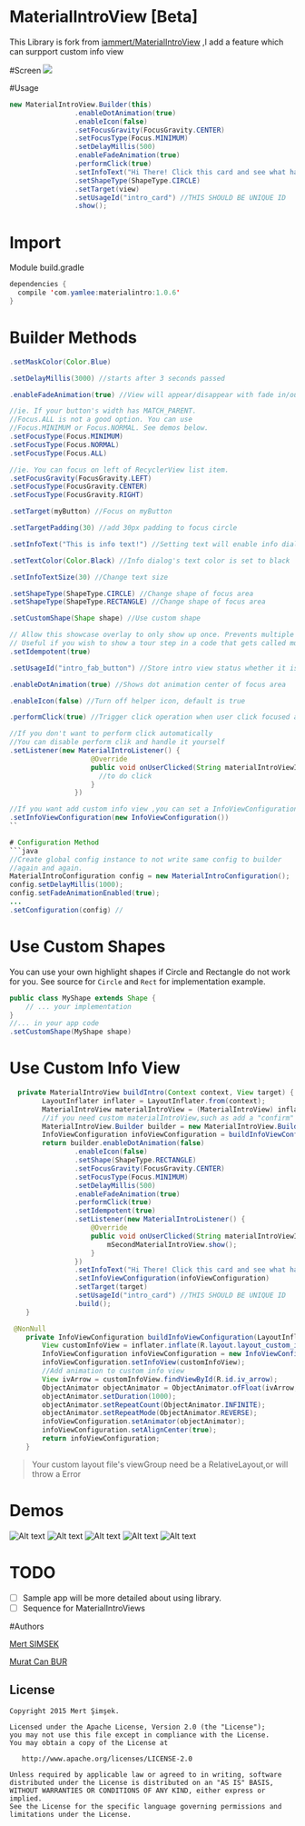 # MaterialIntroView [Beta]

This Library is fork from [iammert/MaterialIntroView](https://github.com/iammert/MaterialIntroView) ,I add a feature which can surpport custom info view

#Screen
<img src="https://raw.githubusercontent.com/iammert/MaterialIntroView/master/art/materialintroviewgif.gif"/>

#Usage
```java
new MaterialIntroView.Builder(this)
                .enableDotAnimation(true)
				.enableIcon(false)
                .setFocusGravity(FocusGravity.CENTER)
                .setFocusType(Focus.MINIMUM)
                .setDelayMillis(500)
                .enableFadeAnimation(true)
                .performClick(true)
                .setInfoText("Hi There! Click this card and see what happens.")
                .setShapeType(ShapeType.CIRCLE)
                .setTarget(view)
                .setUsageId("intro_card") //THIS SHOULD BE UNIQUE ID
                .show();
```

# Import

Module build.gradle
```java
dependencies {
  compile 'com.yamlee:materialintro:1.0.6'
}
```

# Builder Methods
```java
.setMaskColor(Color.Blue)
```

```java
.setDelayMillis(3000) //starts after 3 seconds passed
```

```java
.enableFadeAnimation(true) //View will appear/disappear with fade in/out animation
```

```java
//ie. If your button's width has MATCH_PARENT.
//Focus.ALL is not a good option. You can use
//Focus.MINIMUM or Focus.NORMAL. See demos below.
.setFocusType(Focus.MINIMUM)
.setFocusType(Focus.NORMAL)
.setFocusType(Focus.ALL)
```

```java
//ie. You can focus on left of RecyclerView list item.
.setFocusGravity(FocusGravity.LEFT)
.setFocusType(FocusGravity.CENTER)
.setFocusType(FocusGravity.RIGHT)
```

```java
.setTarget(myButton) //Focus on myButton
```

```java
.setTargetPadding(30) //add 30px padding to focus circle
```

```java
.setInfoText("This is info text!") //Setting text will enable info dialog
```

```java
.setTextColor(Color.Black) //Info dialog's text color is set to black
```

```java
.setInfoTextSize(30) //Change text size
```

```java
.setShapeType(ShapeType.CIRCLE) //Change shape of focus area
.setShapeType(ShapeType.RECTANGLE) //Change shape of focus area
```

```java
.setCustomShape(Shape shape) //Use custom shape
```

```java
// Allow this showcase overlay to only show up once. Prevents multiple screens from showing at the same time.
// Useful if you wish to show a tour step in a code that gets called multiple times
.setIdempotent(true)
```

```java
.setUsageId("intro_fab_button") //Store intro view status whether it is learnt or not
```

```java
.enableDotAnimation(true) //Shows dot animation center of focus area
```

```java
.enableIcon(false) //Turn off helper icon, default is true
```

```java
.performClick(true) //Trigger click operation when user click focused area.
```

```java
//If you don't want to perform click automatically
//You can disable perform clik and handle it yourself
.setListener(new MaterialIntroListener() {
                    @Override
                    public void onUserClicked(String materialIntroViewId) {
                      //to do click
                    }
                })
```

```java
//If you want add custom info view ,you can set a InfoViewConfiguration
.setInfoViewConfiguration(new InfoViewConfiguration())
``

# Configuration Method
```java
//Create global config instance to not write same config to builder
//again and again.
MaterialIntroConfiguration config = new MaterialIntroConfiguration();
config.setDelayMillis(1000);
config.setFadeAnimationEnabled(true);
...
.setConfiguration(config) //
```

# Use Custom Shapes
You can use your own highlight shapes if Circle and Rectangle do not work for you. See source for `Circle` and `Rect` for implementation example.

```java
public class MyShape extends Shape {
    // ... your implementation
}
//... in your app code
.setCustomShape(MyShape shape)
```

# Use Custom Info View

```java
  private MaterialIntroView buildIntro(Context context, View target) {
        LayoutInflater inflater = LayoutInflater.from(context);
        MaterialIntroView materialIntroView = (MaterialIntroView) inflater.inflate(R.layout.layout_custom_material_intro_view, null);
        //if you need custom materialIntroView,such as add a "confirm" button ,you can pass a inflate materialIntroView to it's builder constructor
        MaterialIntroView.Builder builder = new MaterialIntroView.Builder(materialIntroView);
        InfoViewConfiguration infoViewConfiguration = buildInfoViewConfiguration(inflater);
        return builder.enableDotAnimation(false)
                .enableIcon(false)
                .setShape(ShapeType.RECTANGLE)
                .setFocusGravity(FocusGravity.CENTER)
                .setFocusType(Focus.MINIMUM)
                .setDelayMillis(500)
                .enableFadeAnimation(true)
                .performClick(true)
                .setIdempotent(true)
                .setListener(new MaterialIntroListener() {
                    @Override
                    public void onUserClicked(String materialIntroViewId) {
                        mSecondMaterialIntroView.show();
                    }
                })
                .setInfoText("Hi There! Click this card and see what happens.")
                .setInfoViewConfiguration(infoViewConfiguration)
                .setTarget(target)
                .setUsageId("intro_card") //THIS SHOULD BE UNIQUE ID
                .build();
    }
```

```java
 @NonNull
    private InfoViewConfiguration buildInfoViewConfiguration(LayoutInflater inflater) {
        View customInfoView = inflater.inflate(R.layout.layout_custom_info_arrow_up, null);
        InfoViewConfiguration infoViewConfiguration = new InfoViewConfiguration();
        infoViewConfiguration.setInfoView(customInfoView);
        //Add animation to custom info view
        View ivArrow = customInfoView.findViewById(R.id.iv_arrow);
        ObjectAnimator objectAnimator = ObjectAnimator.ofFloat(ivArrow, View.TRANSLATION_Y, 0, 20, 0);
        objectAnimator.setDuration(1000);
        objectAnimator.setRepeatCount(ObjectAnimator.INFINITE);
        objectAnimator.setRepeatMode(ObjectAnimator.REVERSE);
        infoViewConfiguration.setAnimator(objectAnimator);
        infoViewConfiguration.setAlignCenter(true);
        return infoViewConfiguration;
    }
```
> Your custom layout file's viewGroup need be a RelativeLayout,or will throw a Error

# Demos
![Alt text](/art/art_drawer.png?raw=true)
![Alt text](/art/art_focus_all.png?raw=true)
![Alt text](/art/art_focus_normal.png?raw=true)
![Alt text](/art/art_gravity_left.png?raw=true)
![Alt text](/art/art_rectangle.png?raw=true)
# TODO

* [ ] Sample app will be more detailed about using library.
* [ ] Sequence for MaterialIntroViews

#Authors

[Mert SIMSEK](https://github.com/iammert)

[Murat Can BUR](https://github.com/muratcanbur)


License
--------


    Copyright 2015 Mert Şimşek.

    Licensed under the Apache License, Version 2.0 (the "License");
    you may not use this file except in compliance with the License.
    You may obtain a copy of the License at

       http://www.apache.org/licenses/LICENSE-2.0

    Unless required by applicable law or agreed to in writing, software
    distributed under the License is distributed on an "AS IS" BASIS,
    WITHOUT WARRANTIES OR CONDITIONS OF ANY KIND, either express or implied.
    See the License for the specific language governing permissions and
    limitations under the License.



